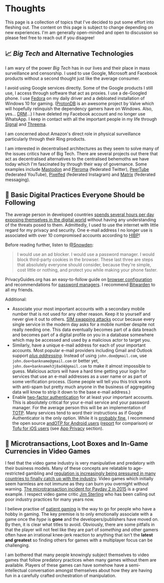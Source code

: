 # Thoughts

This page is a collection of topics that I've decided to put some effort into fleshing out. The content on this page is subject to change depending on new experiences. I'm am generally open-minded and open to discussion so please feel free to reach out if you disagree!

## 📈 *Big Tech* and Alternative Technologies
I am wary of the power *Big Tech* has in our lives and their place in mass surveillance and censorship. I used to use Google, Microsoft and Facebook products without a second thought just like the average consumer.

I avoid using Google services directly. Some of the Google products I still use, I access through software that act as proxies. I use a de-Googled phone. I use [Fedora](https://getfedora.org/) on my daily driver and a debloated installation of Windows 10 for gaming. ([ProtonDB](https://www.protondb.com/) is an awesome project by Valve which will hopefully relinquish the dependency gamers have on Windows. Also, yes... [DRM](https://www.fckdrm.com/)...) I have deleted my Facebook account and no longer use WhatsApp. I keep in contact with all the important people in my life through [Signal](https://signal.org/) and [Threema](https://threema.ch/en/).

I am concerned about Amazon's direct role in physical surveillance particularly through their Ring products.

I am interested in decentralised architectures as they seem to solve many of the issues critics have of Big Tech. There are several projects out there that act as decentralised alternatives to the centralised behemoths we have today which I'm fascinated by through their way of governance. Some examples include [Mastodon](https://joinmastodon.org/) and [Pleroma](https://pleroma.social/) (federated Twitter), [PeerTube](https://joinpeertube.org/) (federated YouTube), [Pixelfed](https://pixelfed.org/) (federated Instagram) and [Matrix](https://matrix.org/) (federated messaging).

## 🔐 Basic Digital Practices Everyone Should be Following
The average person in developed countries [spends several hours per day exposing themselves in the digital world](https://blog.rescuetime.com/screen-time-stats-2018/) without having any understanding of the threats posed to them. Admittedly, I used to use the internet with little regard for my privacy and security. One e-mail address I no longer use is associated with over 10 compromised accounts according to [HIBP](https://haveibeenpwned.com/)!

Before reading further, listen to [@Snowden](https://nitter.net/Snowden/status/1175433355921436673):
> I would use an ad blocker. I would use a password manager. I would block
 third-party cookies in the browser. These last three are steps that 
absolutely everyone should consider, because they're simple, cost little
 or nothing, and protect you while making your phone faster.
 
PrivacyGuides.org has an easy-to-follow guide on [browser configuration](https://privacyguides.org/browsers/) and recommendations for [password managers](https://privacyguides.org/software/passwords/). I recommend [Bitwarden](https://bitwarden.com/) to all my friends.

Additional:
* Associate your most important accounts with a secondary mobile number that is not used for any other reason. Keep it to yourself and never give it out to others. [SIM swapping attacks](https://en.wikipedia.org/wiki/SIM_swap_scam) occur because every single service in the modern day asks for a mobile number despite not really needing one. This data eventually becomes part of a data breach and becomes part of a digital profile on you in a database somewhere which may be accessed and used by a malicious actor to target you.
* Similarly, have a unique e-mail address for each of your important accounts. Most popular e-mail providers including Gmail and Outlook support [*plus addressing*](https://gmail.googleblog.com/2008/03/2-hidden-ways-to-get-more-from-your.html). Instead of using `john.doe@gmail.com`, use `john.doe+bankname@gmail.com` or better yet, `john.doe+banknameh3j8ad4@gmail.com` to make it almost impossible to guess. Malicious actors will have a hard time getting your login for services that use an e-mail addresses as a user name or as part of some verification process. (Some people will tell you this trick works with anti-spam but pretty much anyone in the business of aggregating data will know to strip it down to the base e-mail address.)
* Enable [two-factor authentication](https://twofactorauth.org/) for at least your important accounts. This is absolutely critical for your e-mail service and your password manager. For the average person this will be an implementation of [TOTP](https://tools.ietf.org/html/rfc6238). Many services tend to word their instructions as if Google Authenticator is the only option. While it is [probably fine](https://reports.exodus-privacy.eu.org/en/reports/com.google.android.apps.authenticator2/latest/), I recommend the open source [andOTP for Android users](https://github.com/andOTP/andOTP) ([report](https://reports.exodus-privacy.eu.org/en/reports/org.shadowice.flocke.andotp/latest/) for comparison) or [Tofu for iOS users](https://www.tofuauth.com/) (see [App Privacy](https://apps.apple.com/au/app/tofu-authenticator/id1082229305) section).

## 🎰 Microtransactions, Loot Boxes and In-Game Currencies in Video Games
I feel that the video game industry is very manipulative and predatory with their business models. Many of these concepts are relatable to age-restricted gambling and [regulation is increasingly being pressured in many countries to finally catch up with the industry](https://europeangaming.eu/portal/latest-news/2020/11/24/82169/spains-dgoj-urges-government-to-reclassify-loot-boxes-as-games-of-chance/). Video games which initially seem harmless are not immune as they can burn you overnight without warning. [The microtransaction incident for Payday 2 in 2015](https://www.reddit.com/r/paydaytheheist/comments/3ow3q5/fuck_you_overkill/) is a grand example. I respect video game critic [Jim Sterling](https://www.youtube.com/user/JimSterling) who has been calling out poor industry practices for many years now.

I believe practise of [patient gaming](https://www.reddit.com/r/patientgamers) is the way to go for people who have a hobby in gaming. The key premise is to only emotionally associate with a game once the *hype* is **gone** and the developers/publishers have moved on. By then, it is clear what titles to avoid. Obviously, there are some pitfalls in that the player will not feel like they are part of *something* and other gamers often have an irrational knee-jerk reaction to anything that isn't the **latest and greatest** so finding others for games with a multiplayer focus can be challenging.

I am bothered that many people knowingly subject themselves to video games that follow predatory practices when many games without them are available. Players of these games can have somehow have a semi-intellectual conversation amongst themselves about how they are having fun in a carefully crafted orchestration of manipulation.
